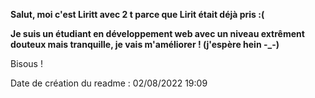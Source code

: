 **Salut, moi c'est Liritt avec 2 t parce que Lirit était déjà pris :(**

__Je suis un étudiant en développement web avec un niveau extrêment douteux mais tranquille, je vais m'améliorer ! (j'espère hein -_-)__

Bisous ! 

Date de création du readme : 02/08/2022 19:09
